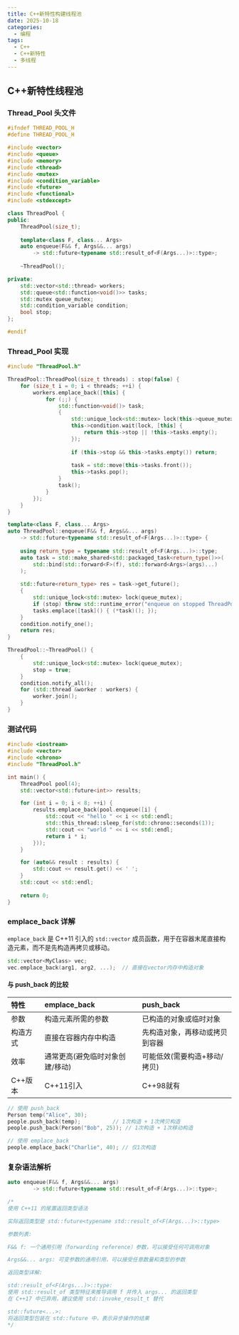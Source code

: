 ```yaml
---
title: C++新特性构建线程池
date: 2025-10-18
categories:
  - 编程
tags:
  - C++
  - C++新特性
  - 多线程
---
```


## C++新特性线程池

### Thread_Pool 头文件

```cpp
#ifndef THREAD_POOL_H
#define THREAD_POOL_H

#include <vector>
#include <queue>
#include <memory>
#include <thread>
#include <mutex>
#include <condition_variable>
#include <future>
#include <functional>
#include <stdexcept>

class ThreadPool {
public:
    ThreadPool(size_t);
    
    template<class F, class... Args>
    auto enqueue(F&& f, Args&&... args) 
        -> std::future<typename std::result_of<F(Args...)>::type>;
        
    ~ThreadPool();

private:
    std::vector<std::thread> workers;
    std::queue<std::function<void()>> tasks;
    std::mutex queue_mutex;
    std::condition_variable condition;
    bool stop;
};

#endif
```

### Thread_Pool 实现

```cpp
#include "ThreadPool.h"

ThreadPool::ThreadPool(size_t threads) : stop(false) {
    for (size_t i = 0; i < threads; ++i) {
        workers.emplace_back([this] {
            for (;;) {
                std::function<void()> task;
                {
                    std::unique_lock<std::mutex> lock(this->queue_mutex);
                    this->condition.wait(lock, [this] { 
                        return this->stop || !this->tasks.empty(); 
                    });
                    
                    if (this->stop && this->tasks.empty()) return;
                    
                    task = std::move(this->tasks.front());
                    this->tasks.pop();
                }
                task();
            }
        });
    }
}

template<class F, class... Args>
auto ThreadPool::enqueue(F&& f, Args&&... args) 
    -> std::future<typename std::result_of<F(Args...)>::type> {
    
    using return_type = typename std::result_of<F(Args...)>::type;
    auto task = std::make_shared<std::packaged_task<return_type()>>(
        std::bind(std::forward<F>(f), std::forward<Args>(args)...)
    );
    
    std::future<return_type> res = task->get_future();
    {
        std::unique_lock<std::mutex> lock(queue_mutex);
        if (stop) throw std::runtime_error("enqueue on stopped ThreadPool");
        tasks.emplace([task]() { (*task)(); });
    }
    condition.notify_one();
    return res;
}

ThreadPool::~ThreadPool() {
    {
        std::unique_lock<std::mutex> lock(queue_mutex);
        stop = true;
    }
    condition.notify_all();
    for (std::thread &worker : workers) {
        worker.join();
    }
}
```

### 测试代码

```cpp
#include <iostream>
#include <vector>
#include <chrono>
#include "ThreadPool.h"

int main() {
    ThreadPool pool(4);
    std::vector<std::future<int>> results;

    for (int i = 0; i < 8; ++i) {
        results.emplace_back(pool.enqueue([i] {
            std::cout << "hello " << i << std::endl;
            std::this_thread::sleep_for(std::chrono::seconds(1));
            std::cout << "world " << i << std::endl;
            return i * i;
        }));
    }

    for (auto&& result : results) {
        std::cout << result.get() << ' ';
    }
    std::cout << std::endl;
    
    return 0;
}
```

### emplace_back 详解

`emplace_back` 是 C++11 引入的 `std::vector` 成员函数，用于在容器末尾直接构造元素，而不是先构造再拷贝或移动。

```cpp
std::vector<MyClass> vec;
vec.emplace_back(arg1, arg2, ...);  // 直接在vector内存中构造对象
```

#### 与 push_back 的比较

| 特性     | emplace_back                    | push_back                      |
| :------- | :------------------------------ | :----------------------------- |
| 参数     | 构造元素所需的参数              | 已构造的对象或临时对象         |
| 构造方式 | 直接在容器内存中构造            | 先构造对象，再移动或拷贝到容器 |
| 效率     | 通常更高(避免临时对象创建/移动) | 可能低效(需要构造+移动/拷贝)   |
| C++版本  | C++11引入                       | C++98就有                      |

```cpp
// 使用 push_back
Person temp("Alice", 30);
people.push_back(temp);          // 1次构造 + 1次拷贝构造
people.push_back(Person("Bob", 25)); // 1次构造 + 1次移动构造

// 使用 emplace_back
people.emplace_back("Charlie", 40); // 仅1次构造
```

### 复杂语法解析

```cpp
auto enqueue(F&& f, Args&&... args) 
        -> std::future<typename std::result_of<F(Args...)>::type>;

/*
使用 C++11 的尾置返回类型语法

实际返回类型是 std::future<typename std::result_of<F(Args...)>::type>

参数列表:

F&& f: 一个通用引用（forwarding reference）参数，可以接受任何可调用对象

Args&&... args: 可变参数的通用引用，可以接受任意数量和类型的参数

返回类型详解:

std::result_of<F(Args...)>::type:
使用 std::result_of 类型特征来推导调用 f 并传入 args... 的返回类型
在 C++17 中已弃用，建议使用 std::invoke_result_t 替代

std::future<...>:
将返回类型包装在 std::future 中，表示异步操作的结果
*/
```